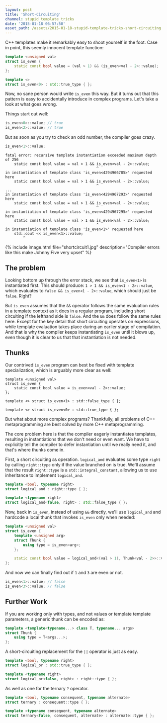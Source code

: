 ```yaml
---
layout: post
title: 'Short-Circuiting'
channel: stupid_template_tricks
date: '2015-01-18 06:57:50'
asset_path: /assets/2015-01-18-stupid-template-tricks-short-circuiting
---
```

C++ templates make it remarkably easy to shoot yourself in the foot. Case in point, this seemly innocent template function:

```cpp
template <unsigned val>
struct is_even {
    static const bool value = (val > 1) && (is_even<val - 2>::value);
};

template <>
struct is_even<0> : std::true_type { };
```

Now, no sane person would write `is_even` this way. But it turns out that this pattern is easy to accidentally introduce in complex programs. Let's take a look at what goes wrong.

Things start out well:

```cpp
is_even<0>::value; // true
is_even<2>::value; // true
```

But as soon as you try to check an odd number, the compiler goes crazy.

``` cpp
is_even<1>::value;
```

```
fatal error: recursive template instantiation exceeded maximum depth of 256
    static const bool value = val > 1 && is_even<val - 2>::value;
                                         ^
in instantiation of template class 'is_even<4294966785>' requested here
    static const bool value = val > 1 && is_even<val - 2>::value;
                                         ^
...
in instantiation of template class 'is_even<4294967293>' requested here
    static const bool value = val > 1 && is_even<val - 2>::value;
                                         ^
in instantiation of template class 'is_even<4294967295>' requested here
    static const bool value = val > 1 && is_even<val - 2>::value;
                                         ^
in instantiation of template class 'is_even<1>' requested here
    std::cout << is_even<1>::value;
        ^
```

{% include image.html file="shortcircuit1.jpg" description="Compiler errors like this make Johnny Five very upset" %}

## The problem
Looking bottom up through the error stack, we see that `is_even<1>` is instantiated first. This should produce: `1 > 1 && is_even<1 - 2>::value`, which evaluates to `false && is_even<1 - 2>::value`, which should just be `false`. Right?

But `is_even` assumes that the `&&` operator follows the same evaluation rules in a template context as it does in a regular program, including short circuiting if the lefthand side is `false`. And the `&&` does follow the same rules here. Except for the key detail that short circuiting operates on expressions, while template evaluation takes place during an earlier stage of compilation. And that is why the compiler keeps instantiating `is_even` until it blows up, even though it is clear to us that that instantiation is not needed. 

## Thunks
Our contrived `is_even` program can best be fixed with template specialization, which is arguably more clear as well:

```
template <unsigned val>
struct is_even {
    static const bool value = is_even<val - 2>::value;
};

template <> struct is_even<1> : std::false_type { };

template <> struct is_even<0> : std::true_type { };
```

But what about more complex programs? Thankfully, all problems of C++ metaprogramming are best solved by more C++ metaprogramming. 

The core problem here is that the compiler eagerly instantiates templates, resulting in instantiations that we don't need or even want. We have to explicitly tell the compiler to defer instantiation until we really need it, and that's where thunks come in.

First, a short circuiting `&&` operation. `logical_and` evaluates some type `right` by calling `right::type` only if the value branched on is true. We'll assume that the result `right::type` is a `std::integral_constant`, allowing us to use inheritance to implement `logical_and`. 

```cpp
template <bool, typename right>
struct logical_and : right::type { };

template <typename right>
struct logical_and<false, right> : std::false_type { };
```

Now, back in `is_even`, instead of using `&&` directly, we'll use `logical_and` and hardcode a local thunk that invokes `is_even` only when needed:

```cpp
template <unsigned val>
struct is_even {
    template <unsigned arg>
    struct Thunk {
        using type = is_even<arg>;
    };

    static const bool value = logical_and<(val > 1), Thunk<val - 2>>::value;
};
```

And now we can finally find out if `1` and `3` are even or not.

```cpp
is_even<1>::value; // false
is_even<3>::value; // false
```

## Further Work
If you are working only with types, and not values or template template parameters, a generic thunk can be encoded as:

```cpp
template <template<typename...> class T, typename... args>
struct Thunk {
    using type = T<args...>;
};
```

A short-circuiting replacement for the `||` operator is just as easy.

```cpp
template <bool, typename right>
struct logical_or : std::true_type { };

template <typename right>
struct logical_or<false, right> : right::type { };
```

As well as one for the ternary `?` operator.

```cpp
template <bool, typename consequent, typename alternate>
struct ternary : consequent::type { };

template <typename consequent, typename alternate>
struct ternary<false, consequent, alternate> : alternate::type { };
```


